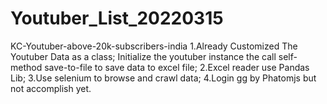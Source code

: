 # Youtuber_List_20220315
KC-Youtuber-above-20k-subscribers-india
1.Already Customized The Youtuber Data as a class; Initialize the youtuber instance the call self-method save-to-file to save data to excel file;
2.Excel reader use Pandas Lib;
3.Use selenium to browse and crawl data;
4.Login gg by Phatomjs but not accomplish yet.
